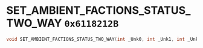 # SET_AMBIENT_FACTIONS_STATUS_TWO_WAY `0x6118212B`

```cpp
void SET_AMBIENT_FACTIONS_STATUS_TWO_WAY(int _Unk0, int _Unk1, int _Unk2);
```